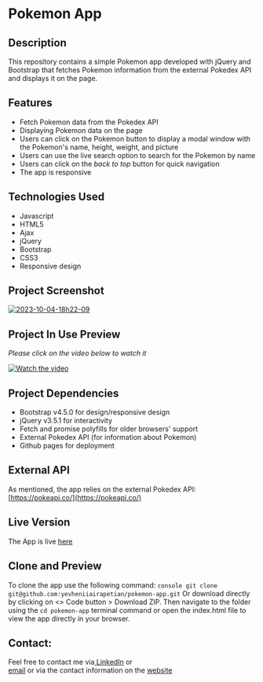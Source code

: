 # Pokemon App

## Description
This repository contains a simple Pokemon app developed with jQuery and Bootstrap that fetches Pokemon information from the external Pokedex API and displays it on the page.

## Features
- Fetch Pokemon data from the Pokedex API
- Displaying Pokemon data on the page
- Users can click on the Pokemon button to display a modal window with the Pokemon's name, height, weight, and picture
- Users can use the live search option to search for the Pokemon by name
- Users can click on the _back to top_ button for quick navigation
- The app is responsive

## Technologies Used
- Javascript
- HTML5
- Ajax
- jQuery
- Bootstrap
- CSS3
- Responsive design

## Project Screenshot
<a href="https://ibb.co/yX2DGrY"><img src="https://i.ibb.co/0c5k8xF/2023-10-04-18h22-09.png" alt="2023-10-04-18h22-09" border="0"></a>     
## Project In Use Preview
_Please click on the video below to watch it_   

[![Watch the video](https://i.ibb.co/0c5k8xF/2023-10-04-18h22-09.png)](https://streamable.com/5lurz9)   

## Project Dependencies
- Bootstrap v4.5.0 for design/responsive design
- jQuery v3.5.1 for interactivity
- Fetch and promise polyfills for older browsers' support
- External Pokedex API (for information about Pokemon)
- Github pages for deployment

## External API 
As mentioned, the app relies on the external Pokedex API: 
[https://pokeapi.co/](https://pokeapi.co/) 

## Live Version
The App is live [here](https://yevheniiairapetian.github.io/pokemon-app/)

## Clone and Preview 
To clone the app use the following command:
```console git clone git@github.com:yevheniiairapetian/pokemon-app.git```
Or download directly by clicking on <> Code button > Download ZIP. Then navigate to the folder using the ```cd pokemon-app``` terminal command or open the index.html file to view the app directly in your browser.

## Contact:
Feel free to contact me via[ LinkedIn](https://www.linkedin.com/in/yevhenii-airapetian/) or  
[email](mailto:contact@yevheniiairapetian.com) or 
via the contact information on the [website](https://yevheniiairapetian.github.io/portfolio-website/contact.html) 





